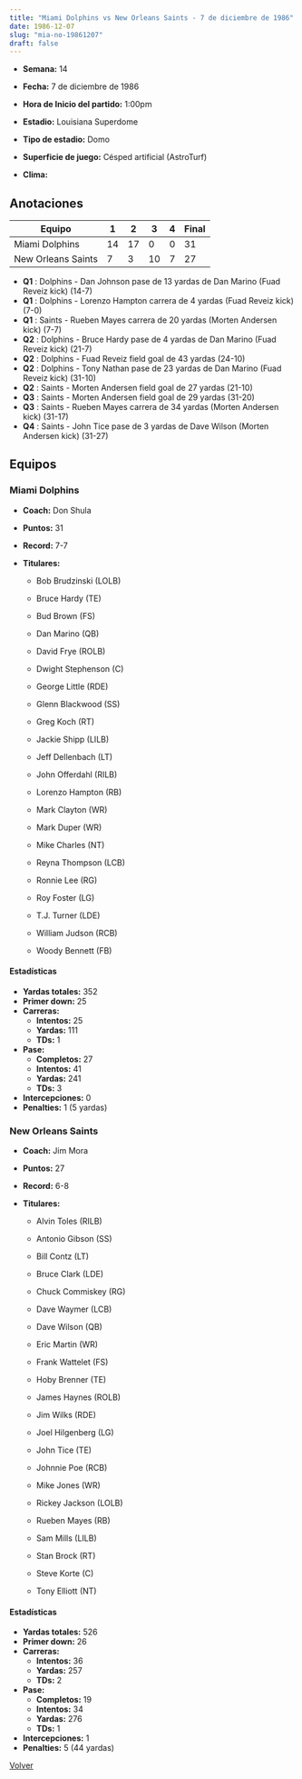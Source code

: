 ```yaml
---
title: "Miami Dolphins vs New Orleans Saints - 7 de diciembre de 1986"
date: 1986-12-07
slug: "mia-no-19861207"
draft: false
---
```


* **Semana:** 14
* **Fecha:** 7 de diciembre de 1986

* **Hora de Inicio del partido:** 1:00pm
* **Estadio:** Louisiana Superdome
* **Tipo de estadio:** Domo
* **Superficie de juego:** Césped artificial (AstroTurf)
* **Clima:** 





## Anotaciones
| Equipo | 1 | 2 | 3 | 4 | Final |
|--------|---|---|---|---|-------|
| Miami Dolphins  | 14 | 17 | 0 | 0  | 31 |
| New Orleans Saints  | 7 | 3 | 10 | 7  | 27 |
* **Q1** : Dolphins - Dan Johnson pase de 13 yardas de Dan Marino (Fuad Reveiz kick) (14-7)
* **Q1** : Dolphins - Lorenzo Hampton carrera de 4 yardas (Fuad Reveiz kick) (7-0)
* **Q1** : Saints - Rueben Mayes carrera de 20 yardas (Morten Andersen kick) (7-7)
* **Q2** : Dolphins - Bruce Hardy pase de 4 yardas de Dan Marino (Fuad Reveiz kick) (21-7)
* **Q2** : Dolphins - Fuad Reveiz field goal de 43 yardas (24-10)
* **Q2** : Dolphins - Tony Nathan pase de 23 yardas de Dan Marino (Fuad Reveiz kick) (31-10)
* **Q2** : Saints - Morten Andersen field goal de 27 yardas (21-10)
* **Q3** : Saints - Morten Andersen field goal de 29 yardas (31-20)
* **Q3** : Saints - Rueben Mayes carrera de 34 yardas (Morten Andersen kick) (31-17)
* **Q4** : Saints - John Tice pase de 3 yardas de Dave Wilson (Morten Andersen kick) (31-27)


## Equipos


### Miami Dolphins
* **Coach:** Don Shula
* **Puntos:** 31
* **Record:** 7-7
* **Titulares:** 

  * Bob Brudzinski (LOLB) 

  * Bruce Hardy (TE) 

  * Bud Brown (FS) 

  * Dan Marino (QB) 

  * David Frye (ROLB) 

  * Dwight Stephenson (C) 

  * George Little (RDE) 

  * Glenn Blackwood (SS) 

  * Greg Koch (RT) 

  * Jackie Shipp (LILB) 

  * Jeff Dellenbach (LT) 

  * John Offerdahl (RILB) 

  * Lorenzo Hampton (RB) 

  * Mark Clayton (WR) 

  * Mark Duper (WR) 

  * Mike Charles (NT) 

  * Reyna Thompson (LCB) 

  * Ronnie Lee (RG) 

  * Roy Foster (LG) 

  * T.J. Turner (LDE) 

  * William Judson (RCB) 

  * Woody Bennett (FB) 

#### Estadísticas
* **Yardas totales:** 352
* **Primer down:** 25
* **Carreras:**
  * **Intentos:** 25
  * **Yardas:** 111
  * **TDs:** 1
* **Pase:**
  * **Completos:** 27
  * **Intentos:** 41
  * **Yardas:** 241
  * **TDs:** 3
* **Intercepciones:** 0
* **Penalties:** 1 (5 yardas)

### New Orleans Saints
* **Coach:** Jim Mora
* **Puntos:** 27
* **Record:** 6-8
* **Titulares:** 

  * Alvin Toles (RILB) 

  * Antonio Gibson (SS) 

  * Bill Contz (LT) 

  * Bruce Clark (LDE) 

  * Chuck Commiskey (RG) 

  * Dave Waymer (LCB) 

  * Dave Wilson (QB) 

  * Eric Martin (WR) 

  * Frank Wattelet (FS) 

  * Hoby Brenner (TE) 

  * James Haynes (ROLB) 

  * Jim Wilks (RDE) 

  * Joel Hilgenberg (LG) 

  * John Tice (TE) 

  * Johnnie Poe (RCB) 

  * Mike Jones (WR) 

  * Rickey Jackson (LOLB) 

  * Rueben Mayes (RB) 

  * Sam Mills (LILB) 

  * Stan Brock (RT) 

  * Steve Korte (C) 

  * Tony Elliott (NT) 

#### Estadísticas
* **Yardas totales:** 526
* **Primer down:** 26
* **Carreras:**
  * **Intentos:** 36
  * **Yardas:** 257
  * **TDs:** 2
* **Pase:**
  * **Completos:** 19
  * **Intentos:** 34
  * **Yardas:** 276
  * **TDs:** 1
* **Intercepciones:** 1
* **Penalties:** 5 (44 yardas)


[Volver](/historia/1986)
